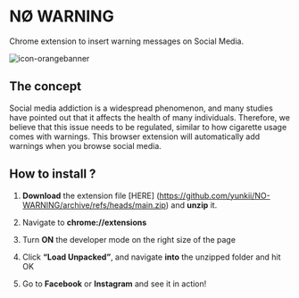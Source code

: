 # NØ WARNING
Chrome extension to insert warning messages on Social Media.

<img src="https://i.ibb.co/vDHbzHG/icon-orangebanner.png" alt="icon-orangebanner"/>

## The concept 
Social media addiction is a widespread phenomenon, and many studies have pointed out that it affects the health of many individuals. Therefore, we believe that this issue needs to be regulated, similar to how cigarette usage comes with warnings. This browser extension will automatically add warnings when you browse social media.


## How to install ? 
1. **Download** the extension file [HERE] (https://github.com/yunkii/NO-WARNING/archive/refs/heads/main.zip) and **unzip** it. 

2. Navigate to **chrome://extensions**
3. Turn **ON** the developer mode on the right size of the page
4. Click **“Load Unpacked”**, and navigate **into** the unzipped folder and hit OK
5. Go to **Facebook** or **Instagram** and see it in action! 
